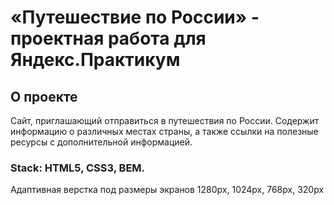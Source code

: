 # «Путешествие по России» - проектная работа для Яндекс.Практикум

## О проекте
Сайт, приглашающий отправиться в путешествия по России. Содержит информацию о различных местах страны, а также ссылки на полезные ресурсы с дополнительной информацией.

### Stack: HTML5, CSS3, BEM.
Адаптивная верстка под размеры экранов 1280px, 1024px, 768px, 320px
